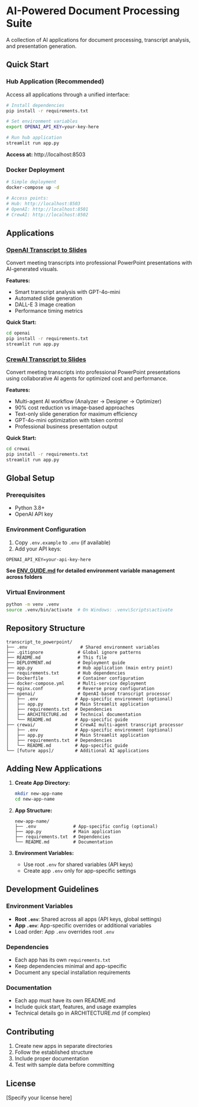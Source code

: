 # AI-Powered Document Processing Suite

A collection of AI applications for document processing, transcript analysis, and presentation generation.

## Quick Start

### Hub Application (Recommended)
Access all applications through a unified interface:
```bash
# Install dependencies
pip install -r requirements.txt

# Set environment variables
export OPENAI_API_KEY=your-key-here

# Run hub application
streamlit run app.py
```

**Access at:** http://localhost:8503

### Docker Deployment
```bash
# Simple deployment
docker-compose up -d

# Access points:
# Hub: http://localhost:8503
# OpenAI: http://localhost:8501  
# CrewAI: http://localhost:8502
```

## Applications

### [OpenAI Transcript to Slides](./openai/)
Convert meeting transcripts into professional PowerPoint presentations with AI-generated visuals.

**Features:**
- Smart transcript analysis with GPT-4o-mini
- Automated slide generation
- DALL-E 3 image creation
- Performance timing metrics

**Quick Start:**
```bash
cd openai
pip install -r requirements.txt
streamlit run app.py
```

### [CrewAI Transcript to Slides](./crewai/)
Convert meeting transcripts into professional PowerPoint presentations using collaborative AI agents for optimized cost and performance.

**Features:**
- Multi-agent AI workflow (Analyzer → Designer → Optimizer)
- 90% cost reduction vs image-based approaches
- Text-only slide generation for maximum efficiency
- GPT-4o-mini optimization with token control
- Professional business presentation output

**Quick Start:**
```bash
cd crewai
pip install -r requirements.txt
streamlit run app.py
```

## Global Setup

### Prerequisites
- Python 3.8+
- OpenAI API key

### Environment Configuration
1. Copy `.env.example` to `.env` (if available)
2. Add your API keys:
```env
OPENAI_API_KEY=your-api-key-here
```

**See [ENV_GUIDE.md](./ENV_GUIDE.md) for detailed environment variable management across folders**

### Virtual Environment
```bash
python -m venv .venv
source .venv/bin/activate  # On Windows: .venv\Scripts\activate
```

## Repository Structure

```
transcript_to_powerpoint/
├── .env                    # Shared environment variables
├── .gitignore             # Global ignore patterns
├── README.md              # This file
├── DEPLOYMENT.md          # Deployment guide
├── app.py                 # Hub application (main entry point)
├── requirements.txt       # Hub dependencies
├── Dockerfile             # Container configuration
├── docker-compose.yml     # Multi-service deployment
├── nginx.conf             # Reverse proxy configuration
├── openai/                # OpenAI-based transcript processor
│   ├── .env              # App-specific environment (optional)
│   ├── app.py            # Main Streamlit application
│   ├── requirements.txt  # Dependencies
│   ├── ARCHITECTURE.md   # Technical documentation
│   └── README.md         # App-specific guide
├── crewai/               # CrewAI multi-agent transcript processor
│   ├── .env              # App-specific environment (optional)
│   ├── app.py            # Main Streamlit application
│   ├── requirements.txt  # Dependencies
│   └── README.md         # App-specific guide
└── [future apps]/        # Additional AI applications
```

## Adding New Applications

1. **Create App Directory:**
   ```bash
   mkdir new-app-name
   cd new-app-name
   ```

2. **App Structure:**
   ```
   new-app-name/
   ├── .env              # App-specific config (optional)
   ├── app.py            # Main application
   ├── requirements.txt  # Dependencies
   └── README.md         # Documentation
   ```

3. **Environment Variables:**
   - Use root `.env` for shared variables (API keys)
   - Create app `.env` only for app-specific settings

## Development Guidelines

### Environment Variables
- **Root `.env`**: Shared across all apps (API keys, global settings)
- **App `.env`**: App-specific overrides or additional variables
- Load order: App `.env` overrides root `.env`

### Dependencies
- Each app has its own `requirements.txt`
- Keep dependencies minimal and app-specific
- Document any special installation requirements

### Documentation
- Each app must have its own README.md
- Include quick start, features, and usage examples
- Technical details go in ARCHITECTURE.md (if complex)

## Contributing

1. Create new apps in separate directories
2. Follow the established structure
3. Include proper documentation
4. Test with sample data before committing

## License

[Specify your license here]
